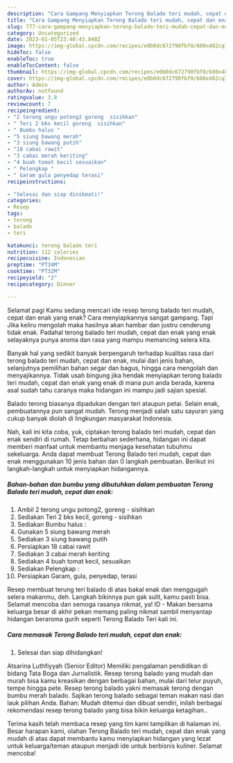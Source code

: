 ```yaml
---
description: "Cara Gampang Menyiapkan Terong Balado teri mudah, cepat dan enak yang Enak Banget"
title: "Cara Gampang Menyiapkan Terong Balado teri mudah, cepat dan enak yang Enak Banget"
slug: 777-cara-gampang-menyiapkan-terong-balado-teri-mudah-cepat-dan-enak-yang-enak-banget
category: Uncategorized
date: 2023-01-05T23:40:43.848Z
image: https://img-global.cpcdn.com/recipes/e0b0dc672790fbf0/680x482cq70/terong-balado-teri-mudah-cepat-dan-enak-foto-resep-utama.jpg
hideToc: false
enableToc: true
enableTocContent: false
thumbnail: https://img-global.cpcdn.com/recipes/e0b0dc672790fbf0/680x482cq70/terong-balado-teri-mudah-cepat-dan-enak-foto-resep-utama.jpg
cover: https://img-global.cpcdn.com/recipes/e0b0dc672790fbf0/680x482cq70/terong-balado-teri-mudah-cepat-dan-enak-foto-resep-utama.jpg
author: Admin
authorAv: notfound
ratingvalue: 3.8
reviewcount: 7
recipeingredient:
- "2 terong ungu potong2 goreng  sisihkan"
- " Teri 2 bks kecil goreng  sisihkan"
- " Bumbu halus "
- "5 siung bawang merah"
- "3 siung bawang putih"
- "18 cabai rawit"
- "3 cabai merah keriting"
- "4 buah tomat kecil sesuaikan"
- " Pelengkap "
- " Garam gula penyedap terasi"
recipeinstructions:

- "Selesai dan siap dinikmati!"
categories:
- Resep
tags:
- terong
- balado
- teri

katakunci: terong balado teri 
nutrition: 112 calories
recipecuisine: Indonesian
preptime: "PT34M"
cooktime: "PT32M"
recipeyield: "2"
recipecategory: Dinner

---
```



Selamat pagi Kamu sedang mencari ide resep terong balado teri mudah, cepat dan enak yang enak? Cara menyiapkannya sangat gampang. Tapi Jika keliru mengolah maka hasilnya akan hambar dan justru cenderung tidak enak. Padahal terong balado teri mudah, cepat dan enak yang enak selayaknya punya aroma dan rasa yang mampu memancing selera kita.


Banyak hal yang sedikit banyak berpengaruh terhadap kualitas rasa dari terong balado teri mudah, cepat dan enak, mulai dari jenis bahan, selanjutnya pemilihan bahan segar dan bagus, hingga cara mengolah dan menyajikannya. Tidak usah bingung jika hendak menyiapkan terong balado teri mudah, cepat dan enak yang enak di mana pun anda berada, karena asal sudah tahu caranya maka hidangan ini mampu jadi sajian spesial.

Balado terong biasanya dipadukan dengan teri ataupun petai. Selain enak, pembuatannya pun sangat mudah. Terong menjadi salah satu sayuran yang cukup banyak diolah di lingkungan masyarakat Indonesia.


Nah, kali ini kita coba, yuk, ciptakan terong balado teri mudah, cepat dan enak sendiri di rumah. Tetap berbahan sederhana, hidangan ini dapat memberi manfaat untuk membantu menjaga kesehatan tubuhmu sekeluarga. Anda dapat membuat Terong Balado teri mudah, cepat dan enak menggunakan 10 jenis bahan dan 0 langkah pembuatan. Berikut ini langkah-langkah untuk menyiapkan hidangannya.

<!--inarticleads1-->

##### Bahan-bahan dan bumbu yang dibutuhkan dalam pembuatan Terong Balado teri mudah, cepat dan enak:

1. Ambil 2 terong ungu potong2, goreng - sisihkan
1. Sediakan  Teri 2 bks kecil, goreng - sisihkan
1. Sediakan  Bumbu halus :
1. Gunakan 5 siung bawang merah
1. Sediakan 3 siung bawang putih
1. Persiapkan 18 cabai rawit
1. Sediakan 3 cabai merah keriting
1. Sediakan 4 buah tomat kecil, sesuaikan
1. Sediakan  Pelengkap :
1. Persiapkan  Garam, gula, penyedap, terasi


Resep membuat terung teri balado di atas bakal enak dan menggugah selera makanmu, deh. Langkah bikinnya pun gak sulit, kamu pasti bisa. Selamat mencoba dan semoga rasanya nikmat, ya! ID - Makan bersama keluarga besar di akhir pekan memang paling nikmat sambil menyantap hidangan beraroma gurih seperti Terong Balado Teri kali ini. 

<!--inarticleads2-->

##### Cara memasak Terong Balado teri mudah, cepat dan enak:


1. Selesai dan siap dihidangkan!

Atsarina Luthfiyyah (Senior Editor) Memiliki pengalaman pendidikan di bidang Tata Boga dan Jurnalistik. Resep terong balado yang mudah dan murah bisa kamu kreasikan dengan berbagai bahan, mulai dari telur puyuh, tempe hingga pete. Resep terong balado yakni memasak terong dengan bumbu merah balado. Sajikan terong balado sebagai teman makan nasi dan lauk pilihan Anda. Bahan: Mudah ditemui dan dibuat sendiri, inilah berbagai rekomendasi resep terong balado yang bisa bikin keluarga ketagihan.. 

Terima kasih telah membaca resep yang tim kami tampilkan di halaman ini. Besar harapan kami, olahan Terong Balado teri mudah, cepat dan enak yang mudah di atas dapat membantu kamu menyiapkan hidangan yang lezat untuk keluarga/teman ataupun menjadi ide untuk berbisnis kuliner. Selamat mencoba!
